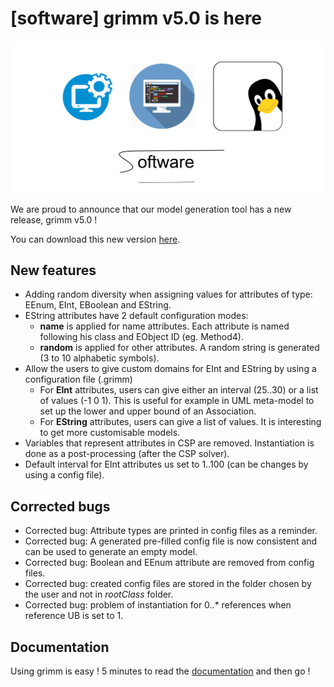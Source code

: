 # [software] grimm v5.0 is here

<img src="img/software.png" alt="News" class="full-img"/>

We are proud to announce that our model generation tool has a new release, grimm v5.0 !

You can download this new version [here](https://github.com/ferdjoukh/grimm/releases/tag/v5.0-d20112018). 

## New features

- Adding random diversity when assigning values for attributes of type: EEnum, EInt, EBoolean and EString.
- EString attributes have 2 default configuration modes:
	- **name** is applied for name attributes. Each attribute is named following his class and EObject ID (eg. Method4).
	- **random** is applied for other attributes. A random string is generated (3 to 10 alphabetic symbols).
- Allow the users to give custom domains for EInt and EString by using a configuration file (.grimm)	
	- For **EInt** attributes, users can give either an interval (25..30) or a list of values (-1 0 1). This is useful for example in UML meta-model to set up the lower and upper bound of an Association.
	- For **EString** attributes, users can give a list of values. It is interesting to get more customisable models.
- Variables that represent attributes in CSP are removed. Instantiation is done as a post-processing (after the CSP solver).
- Default interval for EInt attributes us set to 1..100 (can be changes by using a config file).
	
## Corrected bugs

- Corrected bug: Attribute types are printed in config files as a reminder.
- Corrected bug: A generated pre-filled config file is now consistent and can be used to generate an empty model.
- Corrected bug: Boolean and EEnum attribute are removed from config files.	
- Corrected bug: created config files are stored in the folder chosen by the user and not in *rootClass* folder.
- Corrected bug: problem of instantiation for 0..* references when reference UB is set to 1.

## Documentation

Using grimm is easy ! 5 minutes to read the [documentation](https://github.com/ferdjoukh/grimm/blob/master/README.md) and then go !

<br/>
<br/>
<br/>